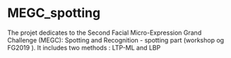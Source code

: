# MEGC_spotting
The projet dedicates to the Second Facial Micro-Expression Grand Challenge (MEGC): Spotting and Recognition - spotting part (workshop og FG2019 ).
It includes two methods : LTP-ML and LBP
